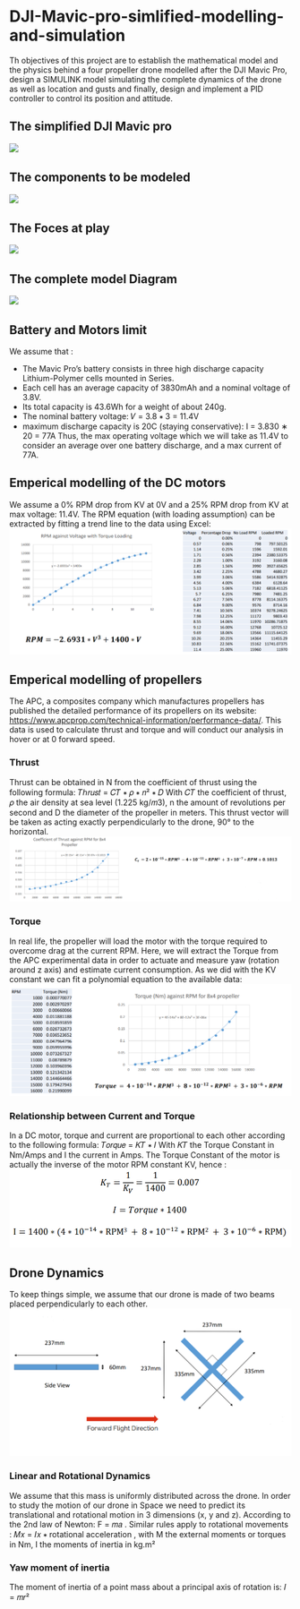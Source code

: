 # DJI-Mavic-pro-simlified-modelling-and-simulation 
Th objectives of this project are to establish the mathematical model and the physics behind a four propeller drone modelled after the DJI Mavic Pro, design a SIMULINK model simulating the complete dynamics of the drone as well as location and gusts and finally, design and implement a PID controller to control its position and attitude. 
## The simplified DJI Mavic pro 
![](Images/raspbng.jpg)

## The components to be modeled 
![](Images/raspbng.jpg)

## The Foces at play 
![](Images/raspbng.jpg)

## The complete model Diagram
![](Images/raspbng.jpg)

## Battery and Motors limit

We assume that : 
- The Mavic Pro’s battery consists in three high discharge capacity Lithium-Polymer cells mounted in Series.
- Each cell has an average capacity of 3830mAh and a nominal voltage of 3.8V.
- Its total capacity is 43.6Wh for a weight of about 240g.
- The nominal battery voltage: 𝑉 = 3.8 ∗ 3 = 11.4V 
- maximum discharge capacity is 20C (staying conservative): I = 3.830 ∗ 20 = 77A
Thus, the max operating voltage which we will take as 11.4V to consider an average over one battery discharge, and a max current of 77A. 

## Emperical modelling of the DC motors
We assume a 0% RPM drop from KV at 0V and a 25% RPM drop from KV at max voltage: 11.4V. The RPM equation (with loading assumption) can be extracted by fitting a trend line to the data using Excel: 
![](Images/motor_modelling.PNG)

## Emperical modelling of propellers 
The APC, a composites company which manufactures propellers has published the detailed performance of its propellers on its website: https://www.apcprop.com/technical-information/performance-data/. This data is used to calculate thrust and torque and will conduct our analysis in hover or at 0 forward speed.
### Thrust 
Thrust can be obtained in N from the coefficient of thrust using the following formula: 𝑇ℎ𝑟𝑢𝑠𝑡 = 𝐶𝑇 ∗ 𝜌 ∗ 𝑛² ∗ 𝐷
With 𝐶𝑇 the coefficient of thrust, 𝜌 the air density at sea level (1.225 kg/𝑚3), n the amount of revolutions per second and D the diameter of the propeller in meters.
This thrust vector will be taken as acting exactly perpendicularly to the drone, 90° to the horizontal.
![](Images/thrust.PNG)

### Torque 
In real life, the propeller will load the motor with the torque required to overcome drag at the current RPM. Here, we will extract the Torque from the APC experimental data in order to actuate and measure yaw (rotation around z axis) and estimate current consumption.
As we did with the KV constant we can fit a polynomial equation to the available data:
![](Images/torque.PNG)

### Relationship between Current and Torque
In a DC motor, torque and current are proportional to each other according to the following formula: 𝑇𝑜𝑟𝑞𝑢𝑒 = 𝐾𝑇 ∗ 𝐼 With 𝐾𝑇 the Torque Constant in Nm/Amps and I the current in Amps.
The Torque Constant of the motor is actually the inverse of the motor RPM constant KV, hence : 
![](Images/current.PNG)


## Drone Dynamics 

To keep things simple, we assume that our drone is made of two beams placed perpendicularly to each other. 
![](Images/shape.PNG)

### Linear and Rotational Dynamics

We assume that this mass is uniformly distributed across the drone. In order to study the motion of our drone in Space we need to predict its translational
and rotational motion in 3 dimensions (x, y and z).
According to the 2nd law of Newton: F = 𝑚𝑎 . 
Similar rules apply to rotational movements : 𝑀𝑥 = 𝐼𝑥 ∗ rotational acceleration , with M the external moments or torques in Nm, I the moments of inertia in
kg.m²

### Yaw moment of inertia 
The moment of inertia of a point mass about a principal axis of rotation is: 𝐼 = 𝑚𝑟²


